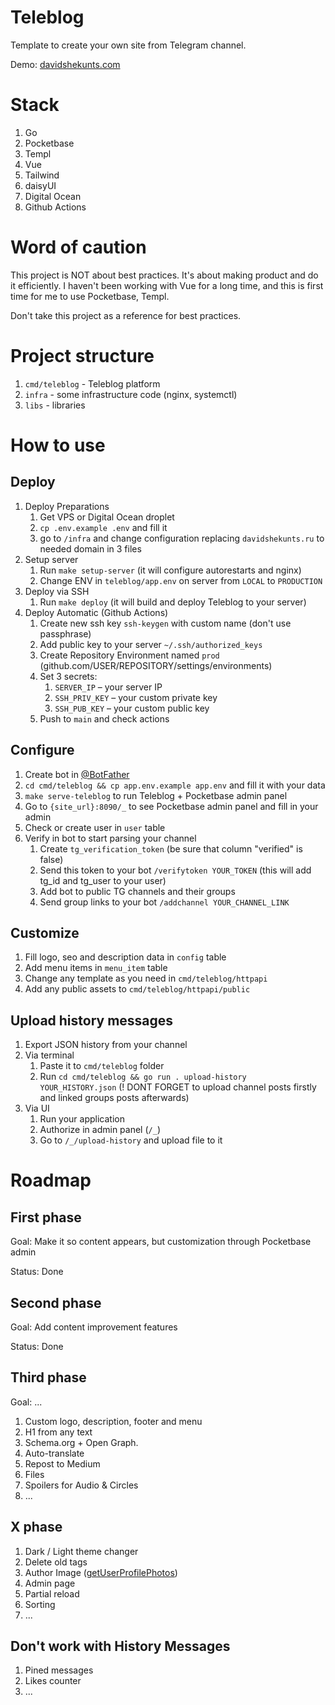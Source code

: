 # Teleblog

Template to create your own site from Telegram channel.

Demo: [davidshekunts.com](https://davidshekunts.ru)

# Stack

1. Go
1. Pocketbase
1. Templ
1. Vue
1. Tailwind
1. daisyUI
1. Digital Ocean
1. Github Actions

# Word of caution

This project is NOT about best practices. It's about making product
and do it efficiently. I haven't been working with Vue for a long time,
and this is first time for me to use Pocketbase, Templ.

Don't take this project as a reference for best practices.

# Project structure

1. `cmd/teleblog` - Teleblog platform
1. `infra` - some infrastructure code (nginx, systemctl)
1. `libs` - libraries

# How to use

## Deploy

1. Deploy Preparations
    1. Get VPS or Digital Ocean droplet
    1. `cp .env.example .env` and fill it
    1. go to `/infra` and change configuration replacing `davidshekunts.ru` to needed domain in 3 files
1. Setup server
    1. Run `make setup-server` (it will configure autorestarts and nginx)
    1. Change ENV in `teleblog/app.env` on server from `LOCAL` to `PRODUCTION`
1. Deploy via SSH
    1. Run `make deploy` (it will build and deploy Teleblog to your server)
1. Deploy Automatic (Github Actions)
    1. Create new ssh key `ssh-keygen` with custom name (don't use passphrase)
    1. Add public key to your server `~/.ssh/authorized_keys`
    1. Create Repository Environment named `prod` (github.com/USER/REPOSITORY/settings/environments)
    1. Set 3 secrets:
        1. `SERVER_IP` – your server IP
        1. `SSH_PRIV_KEY` – your custom private key
        1. `SSH_PUB_KEY` – your custom public key
    1. Push to `main` and check actions

## Configure

1. Create bot in [@BotFather](t.me/BotFather)
1. `cd cmd/teleblog && cp app.env.example app.env` and fill it with your data
1. `make serve-teleblog` to run Teleblog + Pocketbase admin panel
1. Go to `{site_url}:8090/_` to see Pocketbase admin panel and fill in your admin
1. Check or create user in `user` table
1. Verify in bot to start parsing your channel
    1. Create `tg_verification_token` (be sure that column "verified" is false)
    1. Send this token to your bot `/verifytoken YOUR_TOKEN` (this will add tg_id and tg_user to your user)
    1. Add bot to public TG channels and their groups
    1. Send group links to your bot `/addchannel YOUR_CHANNEL_LINK`

## Customize

1. Fill logo, seo and description data in `config` table
1. Add menu items in `menu_item` table
1. Change any template as you need in `cmd/teleblog/httpapi`
1. Add any public assets to `cmd/teleblog/httpapi/public`

## Upload history messages

1. Export JSON history from your channel
1. Via terminal
    1. Paste it to `cmd/teleblog` folder
    1. Run `cd cmd/teleblog && go run . upload-history YOUR_HISTORY.json` (! DONT FORGET to upload channel posts firstly and linked groups posts afterwards)
1. Via UI
    1. Run your application
    1. Authorize in admin panel (`/_`)
    1. Go to `/_/upload-history` and upload file to it

# Roadmap

## First phase

Goal: Make it so content appears, but customization through Pocketbase admin

Status: Done

## Second phase

Goal: Add content improvement features

Status: Done

## Third phase

Goal: ...

1. Custom logo, description, footer and menu
1. H1 from any text
1. Schema.org + Open Graph.
1. Auto-translate
1. Repost to Medium
1. Files
1. Spoilers for Audio & Circles
1. ...

## X phase

1. Dark / Light theme changer
1. Delete old tags
1. Author Image ([getUserProfilePhotos](https://core.telegram.org/bots/api#getuserprofilephotos))
1. Admin page
1. Partial reload
1. Sorting
1. ...

## Don't work with History Messages

1. Pined messages
1. Likes counter
1. ...